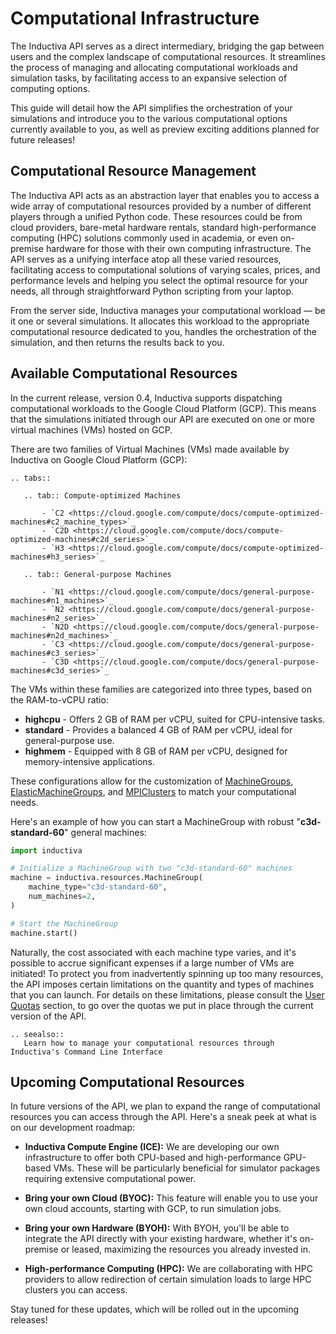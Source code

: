 # Computational Infrastructure

The Inductiva API serves as a direct intermediary, bridging the gap between users 
and the complex landscape of computational resources. It streamlines the process 
of managing and allocating computational workloads and simulation tasks, by facilitating 
access to an expansive selection of computing options. 

This guide will detail how the API simplifies the orchestration of your simulations 
and introduce you to the various computational options currently available to you, 
as well as preview exciting additions planned for future releases!

## Computational Resource Management

The Inductiva API acts as an abstraction layer that enables you to access a wide 
array of computational resources provided by a number of different players through 
a unified Python code. These resources could be from cloud providers, bare-metal hardware rentals, standard high-performance computing (HPC) solutions commonly used in academia, or even on-premise hardware for those with their own computing infrastructure. The API serves as a unifying interface atop all these varied resources, facilitating access to computational solutions of varying scales, prices, and performance levels and helping you select the 
optimal resource for your needs, all through straightforward Python scripting from your laptop.

From the server side, Inductiva manages your computational workload — be it one 
or several simulations. It allocates this workload to the appropriate computational 
resource dedicated to you, handles the orchestration of the simulation, and then 
returns the results back to you.

## Available Computational Resources

In the current release, version 0.4, Inductiva supports dispatching computational 
workloads to the Google Cloud Platform (GCP). This means that the simulations 
initiated through our API are executed on one or more virtual machines (VMs) hosted on GCP. 

There are two families of Virtual Machines (VMs) made available by Inductiva on 
Google Cloud Platform (GCP):

````{eval-rst}
.. tabs::

   .. tab:: Compute-optimized Machines

       - `C2 <https://cloud.google.com/compute/docs/compute-optimized-machines#c2_machine_types>`_
       - `C2D <https://cloud.google.com/compute/docs/compute-optimized-machines#c2d_series>`_
       - `H3 <https://cloud.google.com/compute/docs/compute-optimized-machines#h3_series>`_

   .. tab:: General-purpose Machines

       - `N1 <https://cloud.google.com/compute/docs/general-purpose-machines#n1_machines>`_
       - `N2 <https://cloud.google.com/compute/docs/general-purpose-machines#n2_series>`_
       - `N2D <https://cloud.google.com/compute/docs/general-purpose-machines#n2d_machines>`_
       - `C3 <https://cloud.google.com/compute/docs/general-purpose-machines#c3_series>`_ 
       - `C3D <https://cloud.google.com/compute/docs/general-purpose-machines#c3d_series>`_

````

The VMs within these families are categorized into three types, based on the RAM-to-vCPU ratio:

- **highcpu** -  Offers 2 GB of RAM per vCPU, suited for CPU-intensive tasks.
- **standard** -  Provides a balanced 4 GB of RAM per vCPU, ideal for general-purpose use.
- **highmem** - Equipped with 8 GB of RAM per vCPU, designed for memory-intensive applications.

These configurations allow for the customization of [MachineGroups](), [ElasticMachineGroups](), and [MPIClusters]() to match your computational needs.

Here's an example of how you can start a MachineGroup with robust "**c3d-standard-60**" 
general machines:

```python
import inductiva

# Initialize a MachineGroup with two "c3d-standard-60" machines
machine = inductiva.resources.MachineGroup(
    machine_type="c3d-standard-60",
    num_machines=2,
)

# Start the MachineGroup
machine.start()
```
Naturally, the cost associated with each machine type varies, and it's possible 
to accrue significant expenses if a large number of VMs are initiated! To protect
you from inadvertently spinning up too many resources, the API imposes certain 
limitations on the quantity and types of machines that you can launch. For details 
on these limitations, please consult the [User Quotas](../api_reference/user_quotas.md) section, to go over the quotas we put in place through the current version of the API.

````{eval-rst}
.. seealso::
   Learn how to manage your computational resources through Inductiva's Command Line Interface
````  

## Upcoming Computational Resources

In future versions of the API, we plan to expand the range of computational resources 
you can access through the API. Here's a sneak peek at what is on our development roadmap:

- **Inductiva Compute Engine (ICE):** We are developing our own infrastructure to 
offer both CPU-based and high-performance GPU-based VMs. These will be particularly beneficial for simulator packages requiring extensive computational power.

- **Bring your own Cloud (BYOC):** This feature will enable you to use your own cloud accounts, starting with GCP, to run simulation jobs.

- **Bring your own Hardware (BYOH):** With BYOH, you'll be able to integrate the 
API directly with your existing hardware, whether it's on-premise or leased, 
maximizing the resources you already invested in.

- **High-performance Computing (HPC):** We are collaborating with HPC providers 
to allow redirection of certain simulation loads to large HPC clusters you can
access.

Stay tuned for these updates, which will be rolled out in the upcoming releases!

